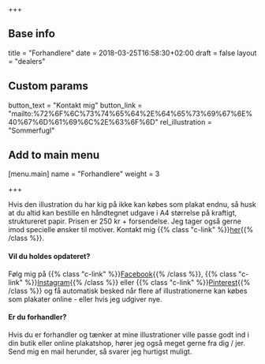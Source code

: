 +++

## Base info
title = "Forhandlere"
date = 2018-03-25T16:58:30+02:00
draft = false
layout = "dealers"

## Custom params
button_text = "Kontakt mig"
button_link = "mailto:%72%6F%6C%73%74%65%64%2E%64%65%73%69%67%6E%40%67%6D%61%69%6C%2E%63%6F%6D"
rel_illustration = "Sommerfugl"

## Add to main menu
[menu.main]
name = "Forhandlere"
weight = 3

+++

Hvis den illustration du har kig på ikke kan købes som plakat endnu, så husk at du altid kan bestille en håndtegnet udgave i A4 størrelse på kraftigt, struktureret papir. Prisen er 250 kr + forsendelse.  Jeg tager også gerne imod specielle ønsker til motiver. Kontakt mig {{% class "c-link" %}}[her](mailto:%72%6F%6C%73%74%65%64%2E%64%65%73%69%67%6E%40%67%6D%61%69%6C%2E%63%6F%6D){{% /class %}}.

#### Vil du holdes opdateret?
Følg mig på {{% class "c-link" %}}[Facebook](http://www.facebook.com/rolsteddesign){{% /class %}}, {{% class "c-link" %}}[Instagram](ttp://www.instagram.com/rolsteddesign){{% /class %}} eller {{% class "c-link" %}}[Pinterest](http://www.pinterest.com/rolsteddesign){{% /class %}} og få automatisk besked når flere af illustrationerne kan købes som plakater online - eller hvis jeg udgiver nye.

#### Er du forhandler?
Hvis du er forhandler og tænker at mine illustrationer ville passe godt ind i din butik eller online plakatshop, hører jeg også meget gerne fra dig / jer.  Send mig en mail herunder, så svarer jeg hurtigst muligt.

